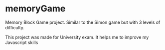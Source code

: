# memoryGame

Memory Block Game project. Similar to the Simon game but with 3 levels of difficulty.

This project was made for University exam. It helps me to improve my Javascript skills

